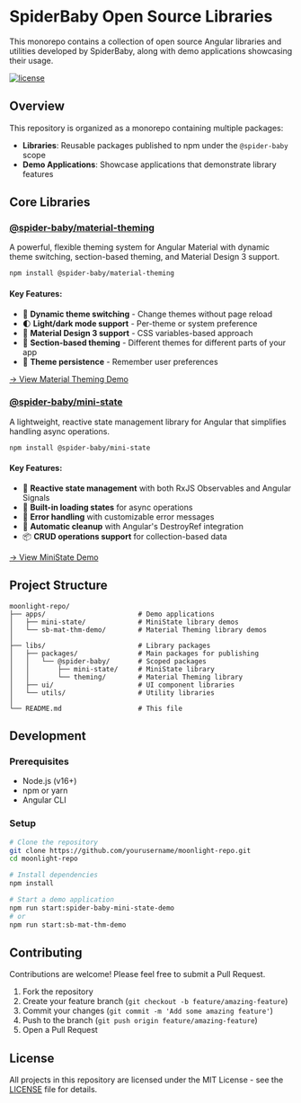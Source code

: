 # SpiderBaby Open Source Libraries

This monorepo contains a collection of open source Angular libraries and utilities developed by SpiderBaby, along with demo applications showcasing their usage.

[![license](https://img.shields.io/badge/license-MIT-blue.svg)](LICENSE)

## Overview

This repository is organized as a monorepo containing multiple packages:

- **Libraries**: Reusable packages published to npm under the `@spider-baby` scope
- **Demo Applications**: Showcase applications that demonstrate library features

## Core Libraries

### [@spider-baby/material-theming](libs/packages/@spider-baby/theming)

A powerful, flexible theming system for Angular Material with dynamic theme switching, section-based theming, and Material Design 3 support.

```bash
npm install @spider-baby/material-theming
```

#### Key Features:
- 🎨 **Dynamic theme switching** - Change themes without page reload
- 🌓 **Light/dark mode support** - Per-theme or system preference
- 📱 **Material Design 3 support** - CSS variables-based approach
- 🧩 **Section-based theming** - Different themes for different parts of your app
- 💾 **Theme persistence** - Remember user preferences

[→ View Material Theming Demo](https://spiderbabymaterialtheming.web.app/)

### [@spider-baby/mini-state](libs/packages/@spider-baby/mini-state)

A lightweight, reactive state management library for Angular that simplifies handling async operations.

```bash
npm install @spider-baby/mini-state
```

#### Key Features:
- 🔄 **Reactive state management** with both RxJS Observables and Angular Signals
- 🚦 **Built-in loading states** for async operations
- 🚨 **Error handling** with customizable error messages
- 🔄 **Automatic cleanup** with Angular's DestroyRef integration
- 📦 **CRUD operations support** for collection-based data

[→ View MiniState Demo](https://your-demo-url.com/) <!-- Replace with actual demo URL when available -->

## Project Structure

```
moonlight-repo/
├── apps/                       # Demo applications
│   ├── mini-state/             # MiniState library demos
│   └── sb-mat-thm-demo/        # Material Theming library demos
│
├── libs/                       # Library packages
│   ├── packages/               # Main packages for publishing
│   │   └── @spider-baby/       # Scoped packages
│   │       ├── mini-state/     # MiniState library
│   │       └── theming/        # Material Theming library  
│   ├── ui/                     # UI component libraries
│   └── utils/                  # Utility libraries
│
└── README.md                   # This file
```

## Development

### Prerequisites
- Node.js (v16+)
- npm or yarn
- Angular CLI

### Setup
```bash
# Clone the repository
git clone https://github.com/yourusername/moonlight-repo.git
cd moonlight-repo

# Install dependencies
npm install

# Start a demo application
npm run start:spider-baby-mini-state-demo
# or
npm run start:sb-mat-thm-demo
```

## Contributing

Contributions are welcome! Please feel free to submit a Pull Request.

1. Fork the repository
2. Create your feature branch (`git checkout -b feature/amazing-feature`)
3. Commit your changes (`git commit -m 'Add some amazing feature'`)
4. Push to the branch (`git push origin feature/amazing-feature`)
5. Open a Pull Request

## License

All projects in this repository are licensed under the MIT License - see the [LICENSE](LICENSE) file for details.
